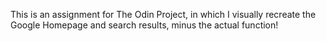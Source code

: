 This is an assignment for The Odin Project, in which I visually recreate the Google Homepage and search results, minus the actual function!